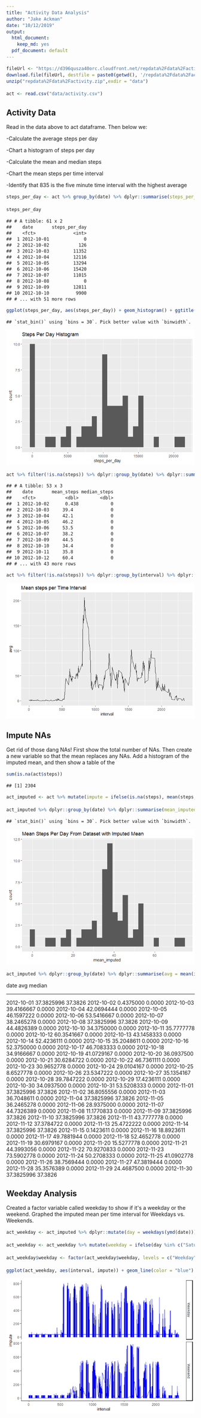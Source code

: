```yaml
---
title: "Activity Data Analysis"
author: "Jake Ackman"
date: "10/12/2019"
output:
  html_document:
    keep_md: yes
  pdf_document: default
---
```





```r
fileUrl <- "https://d396qusza40orc.cloudfront.net/repdata%2Fdata%2Factivity.zip"
download.file(fileUrl, destfile = paste0(getwd(), '/repdata%2Fdata%2Factivity.zip'))
unzip("repdata%2Fdata%2Factivity.zip",exdir = "data")

act <- read.csv("data/activity.csv")
```

## Activity Data

Read in the data above to act dataframe. Then below we:

-Calculate the average steps per day

-Chart a histogram of steps per day

-Calculate the mean and median steps

-Chart the mean steps per time interval

-Identify that 835 is the five minute time interval with the highest average


```r
steps_per_day <- act %>% group_by(date) %>% dplyr::summarise(steps_per_day = sum(steps, na.rm = TRUE))

steps_per_day
```

```
## # A tibble: 61 x 2
##    date       steps_per_day
##    <fct>              <int>
##  1 2012-10-01             0
##  2 2012-10-02           126
##  3 2012-10-03         11352
##  4 2012-10-04         12116
##  5 2012-10-05         13294
##  6 2012-10-06         15420
##  7 2012-10-07         11015
##  8 2012-10-08             0
##  9 2012-10-09         12811
## 10 2012-10-10          9900
## # ... with 51 more rows
```

```r
ggplot(steps_per_day, aes(steps_per_day)) + geom_histogram() + ggtitle("Steps Per Day Histogram")
```

```
## `stat_bin()` using `bins = 30`. Pick better value with `binwidth`.
```

![](PA1_Template_files/figure-html/unnamed-chunk-2-1.png)<!-- -->

```r
act %>% filter(!is.na(steps)) %>% dplyr::group_by(date) %>% dplyr::summarise(mean_steps = mean(steps, na.rm = TRUE), median_steps = median(steps, na.rm =TRUE))
```

```
## # A tibble: 53 x 3
##    date       mean_steps median_steps
##    <fct>           <dbl>        <dbl>
##  1 2012-10-02      0.438            0
##  2 2012-10-03     39.4              0
##  3 2012-10-04     42.1              0
##  4 2012-10-05     46.2              0
##  5 2012-10-06     53.5              0
##  6 2012-10-07     38.2              0
##  7 2012-10-09     44.5              0
##  8 2012-10-10     34.4              0
##  9 2012-10-11     35.8              0
## 10 2012-10-12     60.4              0
## # ... with 43 more rows
```

```r
act %>% filter(!is.na(steps)) %>% dplyr::group_by(interval) %>% dplyr::summarise(avg = mean(steps, na.rm = TRUE)) %>% ggplot(.,aes(interval, avg)) + geom_line() + ggtitle("Mean steps per Time Interval")
```

![](PA1_Template_files/figure-html/unnamed-chunk-2-2.png)<!-- -->

## Impute NAs

Get rid of those dang NAs! First show the total number of NAs. Then create a new variable so that the mean replaces any NAs. Add a histogram of the imputed mean, and then show a table of the 


```r
sum(is.na(act$steps))
```

```
## [1] 2304
```

```r
act_imputed <- act %>% mutate(impute = ifelse(is.na(steps), mean(steps, na.rm = TRUE), steps))

act_imputed %>% dplyr::group_by(date) %>% dplyr::summarise(mean_imputed = mean(impute)) %>% ggplot(.,aes(mean_imputed)) + geom_histogram() + ggtitle("Mean Steps Per Day From Dataset with Imputed Mean")
```

```
## `stat_bin()` using `bins = 30`. Pick better value with `binwidth`.
```

![](PA1_Template_files/figure-html/unnamed-chunk-3-1.png)<!-- -->

```r
act_imputed %>% dplyr::group_by(date) %>% dplyr::summarise(avg = mean(impute, na.rm = TRUE), median = median(impute, na.rm = TRUE)) %>% kable()
```



date                 avg    median
-----------  -----------  --------
2012-10-01    37.3825996   37.3826
2012-10-02     0.4375000    0.0000
2012-10-03    39.4166667    0.0000
2012-10-04    42.0694444    0.0000
2012-10-05    46.1597222    0.0000
2012-10-06    53.5416667    0.0000
2012-10-07    38.2465278    0.0000
2012-10-08    37.3825996   37.3826
2012-10-09    44.4826389    0.0000
2012-10-10    34.3750000    0.0000
2012-10-11    35.7777778    0.0000
2012-10-12    60.3541667    0.0000
2012-10-13    43.1458333    0.0000
2012-10-14    52.4236111    0.0000
2012-10-15    35.2048611    0.0000
2012-10-16    52.3750000    0.0000
2012-10-17    46.7083333    0.0000
2012-10-18    34.9166667    0.0000
2012-10-19    41.0729167    0.0000
2012-10-20    36.0937500    0.0000
2012-10-21    30.6284722    0.0000
2012-10-22    46.7361111    0.0000
2012-10-23    30.9652778    0.0000
2012-10-24    29.0104167    0.0000
2012-10-25     8.6527778    0.0000
2012-10-26    23.5347222    0.0000
2012-10-27    35.1354167    0.0000
2012-10-28    39.7847222    0.0000
2012-10-29    17.4236111    0.0000
2012-10-30    34.0937500    0.0000
2012-10-31    53.5208333    0.0000
2012-11-01    37.3825996   37.3826
2012-11-02    36.8055556    0.0000
2012-11-03    36.7048611    0.0000
2012-11-04    37.3825996   37.3826
2012-11-05    36.2465278    0.0000
2012-11-06    28.9375000    0.0000
2012-11-07    44.7326389    0.0000
2012-11-08    11.1770833    0.0000
2012-11-09    37.3825996   37.3826
2012-11-10    37.3825996   37.3826
2012-11-11    43.7777778    0.0000
2012-11-12    37.3784722    0.0000
2012-11-13    25.4722222    0.0000
2012-11-14    37.3825996   37.3826
2012-11-15     0.1423611    0.0000
2012-11-16    18.8923611    0.0000
2012-11-17    49.7881944    0.0000
2012-11-18    52.4652778    0.0000
2012-11-19    30.6979167    0.0000
2012-11-20    15.5277778    0.0000
2012-11-21    44.3993056    0.0000
2012-11-22    70.9270833    0.0000
2012-11-23    73.5902778    0.0000
2012-11-24    50.2708333    0.0000
2012-11-25    41.0902778    0.0000
2012-11-26    38.7569444    0.0000
2012-11-27    47.3819444    0.0000
2012-11-28    35.3576389    0.0000
2012-11-29    24.4687500    0.0000
2012-11-30    37.3825996   37.3826


## Weekday Analysis

Created a factor variable called weekday to show if it's a weekday or the weekend. Graphed the imputed mean per time interval for Weekdays vs. Weekends.


```r
act_weekday <- act_imputed %>% dplyr::mutate(day = weekdays(ymd(date)))

act_weekday <- act_weekday %>% mutate(weekday = ifelse(day %in% c("Saturday", "Sunday"), "Weekend", "Weekday"))

act_weekday$weekday <- factor(act_weekday$weekday, levels = c("Weekday", "Weekend"))

ggplot(act_weekday, aes(interval, impute)) + geom_line(color = "blue") + facet_grid(weekday~., scales = "free") + theme_classic()
```

![](PA1_Template_files/figure-html/unnamed-chunk-4-1.png)<!-- -->

